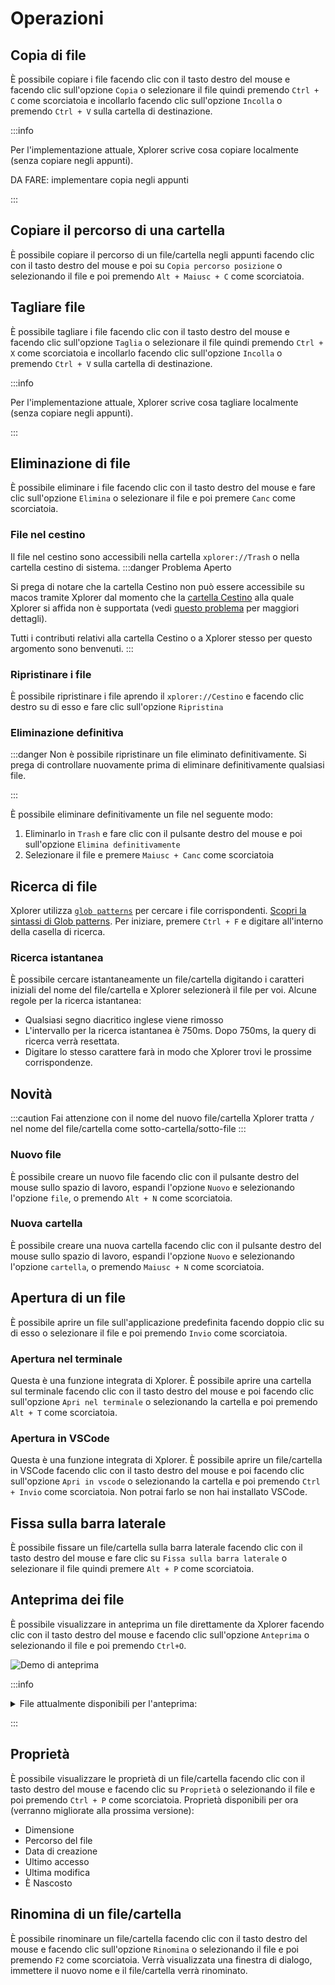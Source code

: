 # Operazioni

## Copia di file

È possibile copiare i file facendo clic con il tasto destro del mouse e facendo clic sull'opzione `Copia` o selezionare il file quindi premendo `Ctrl + C` come scorciatoia e incollarlo facendo clic sull'opzione `Incolla` o premendo `Ctrl + V` sulla cartella di destinazione.

:::info

Per l'implementazione attuale, Xplorer scrive cosa copiare localmente (senza copiare negli appunti).

DA FARE: implementare copia negli appunti

:::

## Copiare il percorso di una cartella

È possibile copiare il percorso di un file/cartella negli appunti facendo clic con il tasto destro del mouse e poi su `Copia percorso posizione` o selezionando il file e poi premendo `Alt + Maiusc + C` come scorciatoia.

## Tagliare file

È possibile tagliare i file facendo clic con il tasto destro del mouse e facendo clic sull'opzione `Taglia` o selezionare il file quindi premendo `Ctrl + X` come scorciatoia e incollarlo facendo clic sull'opzione `Incolla` o premendo `Ctrl + V` sulla cartella di destinazione.

:::info

Per l'implementazione attuale, Xplorer scrive cosa tagliare localmente (senza copiare negli appunti).

:::

## Eliminazione di file

È possibile eliminare i file facendo clic con il tasto destro del mouse e fare clic sull'opzione `Elimina` o selezionare il file e poi premere `Canc` come scorciatoia.

### File nel cestino

Il file nel cestino sono accessibili nella cartella `xplorer://Trash` o nella cartella cestino di sistema. :::danger Problema Aperto

Si prega di notare che la cartella Cestino non può essere accessibile su macos tramite Xplorer dal momento che la [cartella Cestino](https://github.com/Byron/trash-rs) alla quale Xplorer si affida non è supportata (vedi [questo problema](https://github.com/Byron/trash-rs/issues/8) per maggiori dettagli).

Tutti i contributi relativi alla cartella Cestino o a Xplorer stesso per questo argomento sono benvenuti. :::

### Ripristinare i file

È possibile ripristinare i file aprendo il `xplorer://Cestino` e facendo clic destro su di esso e fare clic sull'opzione `Ripristina`

### Eliminazione definitiva

:::danger Non è possibile ripristinare un file eliminato definitivamente. Si prega di controllare nuovamente prima di eliminare definitivamente qualsiasi file.

:::

È possibile eliminare definitivamente un file nel seguente modo:

1. Eliminarlo in `Trash` e fare clic con il pulsante destro del mouse e poi sull'opzione `Elimina definitivamente`
2. Selezionare il file e premere `Maiusc + Canc` come scorciatoia

## Ricerca di file

Xplorer utilizza [`glob patterns`](https://en.wikipedia.org/wiki/Glob_(programming)) per cercare i file corrispondenti. [Scopri la sintassi di Glob patterns](https://en.wikipedia.org/wiki/Glob_(programming)). Per iniziare, premere `Ctrl + F` e digitare all'interno della casella di ricerca.

### Ricerca istantanea

È possibile cercare istantaneamente un file/cartella digitando i caratteri iniziali del nome del file/cartella e Xplorer selezionerà il file per voi. Alcune regole per la ricerca istantanea:

-   Qualsiasi segno diacritico inglese viene rimosso
-   L'intervallo per la ricerca istantanea è 750ms. Dopo 750ms, la query di ricerca verrà resettata.
-   Digitare lo stesso carattere farà in modo che Xplorer trovi le prossime corrispondenze.

## Novità

:::caution Fai attenzione con il nome del nuovo file/cartella Xplorer tratta `/` nel nome del file/cartella come sotto-cartella/sotto-file :::

### Nuovo file

È possibile creare un nuovo file facendo clic con il pulsante destro del mouse sullo spazio di lavoro, espandi l'opzione `Nuovo` e selezionando l'opzione `file`, o premendo `Alt + N` come scorciatoia.

### Nuova cartella

È possibile creare una nuova cartella facendo clic con il pulsante destro del mouse sullo spazio di lavoro, espandi l'opzione `Nuovo` e selezionando l'opzione `cartella`, o premendo `Maiusc + N` come scorciatoia.

## Apertura di un file

È possibile aprire un file sull'applicazione predefinita facendo doppio clic su di esso o selezionare il file e poi premendo `Invio` come scorciatoia.

### Apertura nel terminale

Questa è una funzione integrata di Xplorer. È possibile aprire una cartella sul terminale facendo clic con il tasto destro del mouse e poi facendo clic sull'opzione `Apri nel terminale` o selezionando la cartella e poi premendo `Alt + T` come scorciatoia.

### Apertura in VSCode

Questa è una funzione integrata di Xplorer. È possibile aprire un file/cartella in VSCode facendo clic con il tasto destro del mouse e poi facendo clic sull'opzione `Apri in vscode` o selezionando la cartella e poi premendo `Ctrl + Invio` come scorciatoia. Non potrai farlo se non hai installato VSCode.

## Fissa sulla barra laterale

È possibile fissare un file/cartella sulla barra laterale facendo clic con il tasto destro del mouse e fare clic su `Fissa sulla barra laterale` o selezionare il file quindi premere `Alt + P` come scorciatoia.

## Anteprima dei file

È possibile visualizzare in anteprima un file direttamente da Xplorer facendo clic con il tasto destro del mouse e facendo clic sull'opzione `Anteprima` o selezionando il file e poi premendo `Ctrl+O`.

![Demo di anteprima](/img/docs/preview.webp)

:::info

<details>
<summary>
File attualmente disponibili per l'anteprima:
</summary>

* File Markdown
* File di immagini
* File di testo
* File video
* Pdf
* Quasi tutti i linguaggi di programmazione con evidenziazione della sintassi

</details>

:::

## Proprietà

È possibile visualizzare le proprietà di un file/cartella facendo clic con il tasto destro del mouse e facendo clic su `Proprietà` o selezionando il file e poi premendo `Ctrl + P` come scorciatoia. Proprietà disponibili per ora (verranno migliorate alla prossima versione):

-   Dimensione
-   Percorso del file
-   Data di creazione
-   Ultimo accesso
-   Ultima modifica
-   È Nascosto

## Rinomina di un file/cartella

È possibile rinominare un file/cartella facendo clic con il tasto destro del mouse e facendo clic sull'opzione `Rinomina` o selezionando il file e poi premendo `F2` come scorciatoia. Verrà visualizzata una finestra di dialogo, immettere il nuovo nome e il file/cartella verrà rinominato.
